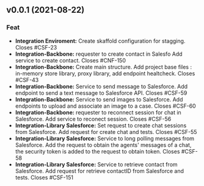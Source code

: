 
<a name="v0.0.1"></a>
## v0.0.1 (2021-08-22)

### Feat

* **Integration Enviroment:** Create skaffold configuration for stagging. Closes #CSF-23
* **Integration-Backbone:** requester  to create  contact  in  Salesfo Add service to create contact. Closes #CNF-150
* **Integration-Backbone:** Create main structure. Add project  base files : in-memory store library, proxy library, add endpoint healtcheck. Closes #CSF-43
* **Integration-Backbone:** Service to send message to Salesforce. Add endpoint to send a text message to Salesforce API. Closes #CSF-59
* **Integration-Backbone:** Service to send images to Salesforce. Add endpoints to upload and associate an image to a case. Closes #CSF-60
* **Integration-Backbone:** requester  to reconnect session for chat in  Salesforce. Add service to reconect session. Closes #CSF-56
* **Integration-Library Salesforce:** Set request to create chat sessions from Salesforce. Add request for create chat and tests. Closes #CSF-55
* **Integration-Library Salesforce:** Service to long polling messages from Salesforce. Add the request to obtain the agents' messages  of a chat, the security token is added to the request to obtain token. Closes #CSF-58
* **Integration-Library Salesforce:** Service to retrieve contact from Salesforce. Add request for retrieve contactID from Salesforce and tests. Closes #CSF-151

